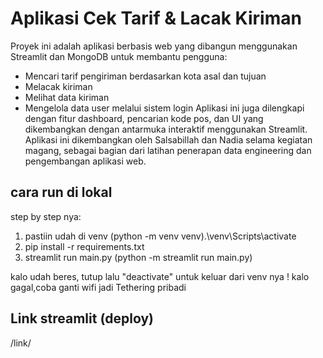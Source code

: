 # Aplikasi Cek Tarif & Lacak Kiriman
Proyek ini adalah aplikasi berbasis web yang dibangun menggunakan Streamlit dan MongoDB untuk membantu pengguna:
- Mencari tarif pengiriman berdasarkan kota asal dan tujuan
- Melacak kiriman
- Melihat data kiriman
- Mengelola data user melalui sistem login
Aplikasi ini juga dilengkapi dengan fitur dashboard, pencarian kode pos, dan UI yang dikembangkan dengan antarmuka interaktif menggunakan Streamlit.
Aplikasi ini dikembangkan oleh Salsabillah dan Nadia selama kegiatan magang, sebagai bagian dari latihan penerapan data engineering dan pengembangan aplikasi web.

## cara run di lokal
step by step nya:
1. pastiin udah di venv (python -m venv  venv).\venv\Scripts\activate
2. pip install -r requirements.txt
3. streamlit run main.py (python -m streamlit run main.py)

kalo udah beres, tutup lalu "deactivate" untuk keluar dari venv nya
! kalo gagal,coba ganti wifi jadi Tethering pribadi 

## Link streamlit (deploy)
/link/
